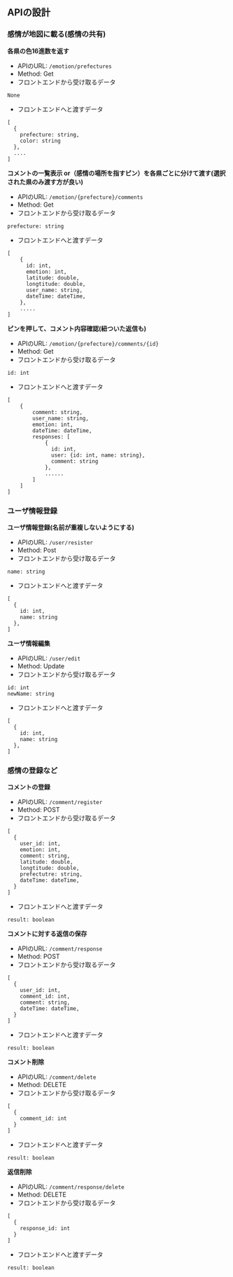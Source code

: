 ## APIの設計
### 感情が地図に載る(感情の共有)
**各県の色16進数を返す**  
- APIのURL: `/emotion/prefectures`  
- Method: Get  
- フロントエンドから受け取るデータ  
```
None
```
- フロントエンドへと渡すデータ
```
[
  {
    prefecture: string,
    color: string
  },
  ....
]
```

**コメントの一覧表示 or（感情の場所を指すピン）を各県ごとに分けて渡す(選択された県のみ渡す方が良い)**
- APIのURL: `/emotion/{prefecture}/comments`
- Method: Get  
- フロントエンドから受け取るデータ
```
prefecture: string  
```
- フロントエンドへと渡すデータ
```
[
    {
      id: int,
      emotion: int,
      latitude: double,
      longtitude: double,
      user_name: string,
      dateTime: dateTime,
    },
    .....
]
```
**ピンを押して、コメント内容確認(紐ついた返信も)**
- APIのURL: `/emotion/{prefecture}/comments/{id}` 
- Method: Get   
- フロントエンドから受け取るデータ  
```
id: int
```
- フロントエンドへと渡すデータ
```
[
    {
        comment: string,
        user_name: string,
        emotion: int,
        dateTime: dateTime,
        responses: [
            {
              id: int,
              user: {id: int, name: string},
              comment: string
            },
            ......
        ]
    ]
]
```
### ユーザ情報登録
**ユーザ情報登録(名前が重複しないようにする)**  
- APIのURL: `/user/resister`
- Method: Post
- フロントエンドから受け取るデータ    
```
name: string  
```
- フロントエンドへと渡すデータ
```
[
  {
    id: int,
    name: string
  },
]
```
**ユーザ情報編集** 
- APIのURL: `/user/edit`
- Method: Update
- フロントエンドから受け取るデータ  
```
id: int
newName: string
```
- フロントエンドへと渡すデータ
```
[
  {
    id: int,
    name: string
  },
]
```

### 感情の登録など
**コメントの登録**
- APIのURL: `/comment/register`
- Method: POST
- フロントエンドから受け取るデータ
```
[    
  {      
    user_id: int,
    emotion: int,   
    comment: string,   
    latitude: double,      
    longtitude: double,      
    prefectutre: string,      
    dateTime: dateTime, 
  }
]
```
- フロントエンドへと渡すデータ
```
result: boolean
```

**コメントに対する返信の保存**
- APIのURL: `/comment/response`
- Method: POST
- フロントエンドから受け取るデータ
```
[    
  {      
    user_id: int,
    comment_id: int,   
    comment: string,        
    dateTime: dateTime, 
  }
]
```
- フロントエンドへと渡すデータ
```
result: boolean
```
**コメント削除**
- APIのURL: `/comment/delete`
- Method: DELETE
- フロントエンドから受け取るデータ
```
[    
  {      
    comment_id: int
  }
]
```
- フロントエンドへと渡すデータ
```
result: boolean
```
**返信削除**
- APIのURL: `/comment/response/delete`
- Method: DELETE
- フロントエンドから受け取るデータ
```
[    
  {      
    response_id: int
  }
]
```
- フロントエンドへと渡すデータ
```
result: boolean
```
